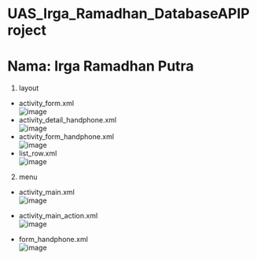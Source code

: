 # UAS_Irga_Ramadhan_DatabaseAPIProject

<h1>Nama: Irga Ramadhan Putra</h1>

1. layout

 - activity_form.xml
     <br>
     ![image](https://github.com/IrgaRamadhanPutra/UAS_Irga_Ramadhan_DatabaseAPIProject/assets/101645216/da77019c-2724-49c6-81c8-603ea8966f5c)
 - activity_detail_handphone.xml
     <br>
    ![image](https://github.com/IrgaRamadhanPutra/UAS_Irga_Ramadhan_DatabaseAPIProject/assets/101645216/bc424d5c-f212-44b5-88b2-f067b4f6f490)
 - activity_form_handphone.xml
     <br>
   ![image](https://github.com/IrgaRamadhanPutra/UAS_Irga_Ramadhan_DatabaseAPIProject/assets/101645216/0a985dbb-7c6a-449a-8e80-019a0a2af26f)
 - list_row.xml
     <br>
  ![image](https://github.com/IrgaRamadhanPutra/UAS_Irga_Ramadhan_DatabaseAPIProject/assets/101645216/81128705-ac5e-412a-a9fb-ffb2b9441012)

2. menu
 - activity_main.xml
     <br>
    ![image](https://github.com/IrgaRamadhanPutra/UAS_Irga_Ramadhan_DatabaseAPIProject/assets/101645216/ab7860b2-2478-4579-be90-195f829ef931)

 - activity_main_action.xml
     <br>
    ![image](https://github.com/IrgaRamadhanPutra/UAS_Irga_Ramadhan_DatabaseAPIProject/assets/101645216/ef05e785-9557-41ff-bebe-182a69ee031c)

 - form_handphone.xml
     <br>
   ![image](https://github.com/IrgaRamadhanPutra/UAS_Irga_Ramadhan_DatabaseAPIProject/assets/101645216/a071015b-7afc-4c2b-b4a1-47f76b535403)


